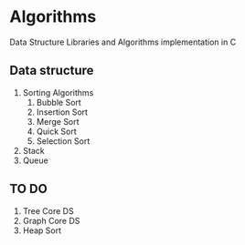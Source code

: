 # Algorithms
Data Structure Libraries and Algorithms implementation in C

## Data structure
1. Sorting Algorithms
    1. Bubble Sort
    2. Insertion Sort
    3. Merge Sort
    4. Quick Sort
    5. Selection Sort
2. Stack
3. Queue

## TO DO
1. Tree Core DS
2. Graph Core DS
3. Heap Sort
